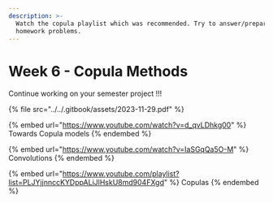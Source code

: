 ```yaml
---
description: >-
  Watch the copula playlist which was recommended. Try to answer/prepare the
  homework problems.
---
```


# Week 6 - Copula Methods

Continue working on your semester project !!!

{% file src="../../.gitbook/assets/2023-11-29.pdf" %}

{% embed url="https://www.youtube.com/watch?v=d_qvLDhkg00" %}
Towards Copula models
{% endembed %}

{% embed url="https://www.youtube.com/watch?v=IaSGqQa5O-M" %}
Convolutions
{% endembed %}

{% embed url="https://www.youtube.com/playlist?list=PLJYjjnnccKYDppALiJlHskU8md904FXgd" %}
Copulas
{% endembed %}

